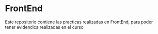 # FrontEnd
Este repositorio contiene las practicas realizadas en FrontEnd, para poder tener evidendica realizadas en el curso

